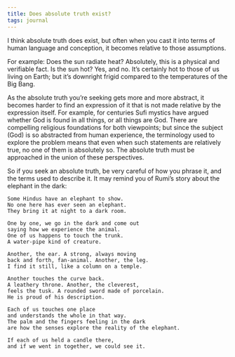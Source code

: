 ```yaml
---
title: Does absolute truth exist?
tags: journal
---
```


I think absolute truth does exist, but often when you cast it into terms of
human language and conception, it becomes relative to those assumptions.

For example: Does the sun radiate heat? Absolutely, this is a physical and
verifiable fact. Is the sun hot? Yes, and no. It’s certainly hot to those of
us living on Earth; but it’s downright frigid compared to the temperatures of
the Big Bang.

As the absolute truth you’re seeking gets more and more abstract, it becomes
harder to find an expression of it that is not made relative by the expression
itself. For example, for centuries Sufi mystics have argued whether God is
found in all things, or all things are God. There are compelling religious
foundations for both viewpoints; but since the subject (God) is so abstracted
from human experience, the terminology used to explore the problem means that
even when such statements are relatively true, no one of them is absolutely
so. The absolute truth must be approached in the union of these perspectives.

So if you seek an absolute truth, be very careful of how you phrase it, and
the terms used to describe it. It may remind you of Rumi’s story about the
elephant in the dark:

    Some Hindus have an elephant to show.
    No one here has ever seen an elephant.
    They bring it at night to a dark room.

    One by one, we go in the dark and come out
    saying how we experience the animal.
    One of us happens to touch the trunk.
    A water-pipe kind of creature.

    Another, the ear. A strong, always moving
    back and forth, fan-animal. Another, the leg.
    I find it still, like a column on a temple.

    Another touches the curve back.
    A leathery throne. Another, the cleverest,
    feels the tusk. A rounded sword made of porcelain.
    He is proud of his description.

    Each of us touches one place
    and understands the whole in that way.
    The palm and the fingers feeling in the dark
    are how the senses explore the reality of the elephant.

    If each of us held a candle there,
    and if we went in together, we could see it.
